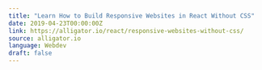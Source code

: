 ```yaml
---
title: "Learn How to Build Responsive Websites in React Without CSS"
date: 2019-04-23T00:00:00Z
link: https://alligator.io/react/responsive-websites-without-css/
source: alligator.io
language: Webdev
draft: false
---
```


